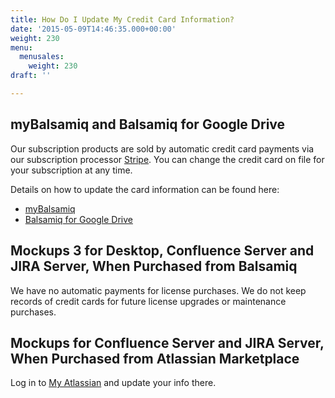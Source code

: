 ```yaml
---
title: How Do I Update My Credit Card Information?
date: '2015-05-09T14:46:35.000+00:00'
weight: 230
menu:
  menusales:
    weight: 230
draft: ''

---
```


## myBalsamiq and Balsamiq for Google Drive

Our subscription products are sold by automatic credit card payments via our subscription processor [Stripe](https://stripe.com/). You can change the credit card on file for your subscription at any time.

Details on how to update the card information can be found here:

*   [myBalsamiq](/sales/mybsubscriptions/#updating-your-credit-card-or-invoice-information)
*   [Balsamiq for Google Drive](/sales/gdrivesubscription/#updating-your-credit-card-or-invoice-information)

## Mockups 3 for Desktop, Confluence Server and JIRA Server, When Purchased from Balsamiq

We have no automatic payments for license purchases. We do not keep records of credit cards for future license upgrades or maintenance purchases.

## Mockups for Confluence Server and JIRA Server, When Purchased from Atlassian Marketplace

Log in to [My Atlassian](https://my.atlassian.com/product) and update your info there.
